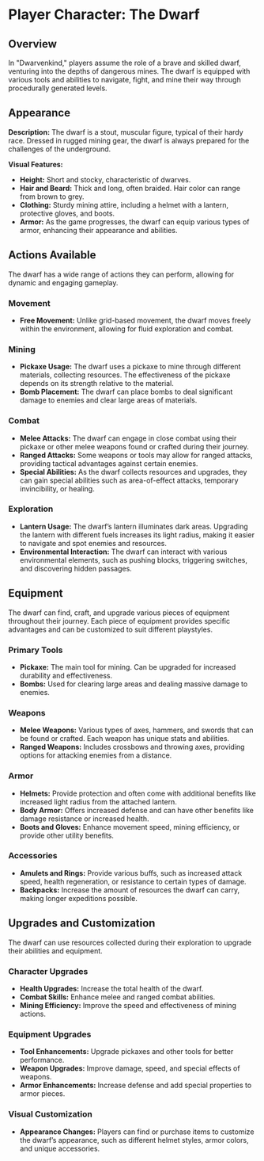 # Player Character: The Dwarf

## Overview
In "Dwarvenkind," players assume the role of a brave and skilled dwarf, venturing into the depths of dangerous mines. The dwarf is equipped with various tools and abilities to navigate, fight, and mine their way through procedurally generated levels.

## Appearance
**Description:** The dwarf is a stout, muscular figure, typical of their hardy race. Dressed in rugged mining gear, the dwarf is always prepared for the challenges of the underground.

**Visual Features:**
- **Height:** Short and stocky, characteristic of dwarves.
- **Hair and Beard:** Thick and long, often braided. Hair color can range from brown to grey.
- **Clothing:** Sturdy mining attire, including a helmet with a lantern, protective gloves, and boots.
- **Armor:** As the game progresses, the dwarf can equip various types of armor, enhancing their appearance and abilities.

## Actions Available
The dwarf has a wide range of actions they can perform, allowing for dynamic and engaging gameplay.

### Movement
- **Free Movement:** Unlike grid-based movement, the dwarf moves freely within the environment, allowing for fluid exploration and combat.

### Mining
- **Pickaxe Usage:** The dwarf uses a pickaxe to mine through different materials, collecting resources. The effectiveness of the pickaxe depends on its strength relative to the material.
- **Bomb Placement:** The dwarf can place bombs to deal significant damage to enemies and clear large areas of materials.

### Combat
- **Melee Attacks:** The dwarf can engage in close combat using their pickaxe or other melee weapons found or crafted during their journey.
- **Ranged Attacks:** Some weapons or tools may allow for ranged attacks, providing tactical advantages against certain enemies.
- **Special Abilities:** As the dwarf collects resources and upgrades, they can gain special abilities such as area-of-effect attacks, temporary invincibility, or healing.

### Exploration
- **Lantern Usage:** The dwarf’s lantern illuminates dark areas. Upgrading the lantern with different fuels increases its light radius, making it easier to navigate and spot enemies and resources.
- **Environmental Interaction:** The dwarf can interact with various environmental elements, such as pushing blocks, triggering switches, and discovering hidden passages.

## Equipment
The dwarf can find, craft, and upgrade various pieces of equipment throughout their journey. Each piece of equipment provides specific advantages and can be customized to suit different playstyles.

### Primary Tools
- **Pickaxe:** The main tool for mining. Can be upgraded for increased durability and effectiveness.
- **Bombs:** Used for clearing large areas and dealing massive damage to enemies.

### Weapons
- **Melee Weapons:** Various types of axes, hammers, and swords that can be found or crafted. Each weapon has unique stats and abilities.
- **Ranged Weapons:** Includes crossbows and throwing axes, providing options for attacking enemies from a distance.

### Armor
- **Helmets:** Provide protection and often come with additional benefits like increased light radius from the attached lantern.
- **Body Armor:** Offers increased defense and can have other benefits like damage resistance or increased health.
- **Boots and Gloves:** Enhance movement speed, mining efficiency, or provide other utility benefits.

### Accessories
- **Amulets and Rings:** Provide various buffs, such as increased attack speed, health regeneration, or resistance to certain types of damage.
- **Backpacks:** Increase the amount of resources the dwarf can carry, making longer expeditions possible.

## Upgrades and Customization
The dwarf can use resources collected during their exploration to upgrade their abilities and equipment.

### Character Upgrades
- **Health Upgrades:** Increase the total health of the dwarf.
- **Combat Skills:** Enhance melee and ranged combat abilities.
- **Mining Efficiency:** Improve the speed and effectiveness of mining actions.

### Equipment Upgrades
- **Tool Enhancements:** Upgrade pickaxes and other tools for better performance.
- **Weapon Upgrades:** Improve damage, speed, and special effects of weapons.
- **Armor Enhancements:** Increase defense and add special properties to armor pieces.

### Visual Customization
- **Appearance Changes:** Players can find or purchase items to customize the dwarf’s appearance, such as different helmet styles, armor colors, and unique accessories.
